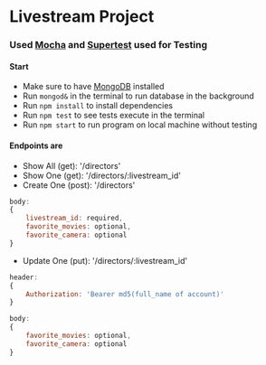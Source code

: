 # Livestream Project

### Used [Mocha](https://github.com/visionmedia/mocha) and [Supertest](https://github.com/visionmedia/supertest) used for Testing

#### Start

* Make sure to have [MongoDB](http://www.mongodb.org/downloads) installed
* Run `mongod&` in the terminal to run database in the background
* Run `npm install` to install dependencies
* Run `npm test` to see tests execute in the terminal
* Run `npm start` to run program on local machine without testing

#### Endpoints are

* Show All (get): '/directors'
* Show One (get): '/directors/:livestream_id'
* Create One (post): '/directors'
```javascript
body:
{
	livestream_id: required,
	favorite_movies: optional,
	favorite_camera: optional
}
```
* Update One (put): '/directors/:livestream_id'
```javascript
header:
{
	Authorization: 'Bearer md5(full_name of account)'
}

body:
{	
	favorite_movies: optional,
	favorite_camera: optional
}
```